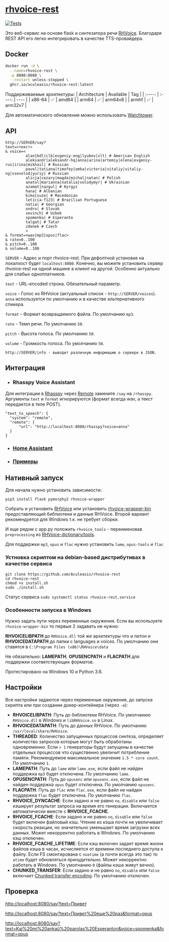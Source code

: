 [rhvoice-rest](https://github.com/Aculeasis/rhvoice-rest)
============
[![Tests](https://github.com/Aculeasis/rhvoice-rest/actions/workflows/tests.yml/badge.svg)](https://github.com/Aculeasis/rhvoice-rest/actions/workflows/tests.yml)

Это веб-сервис на основе flask и синтезатора речи [RHVoice](https://github.com/RHVoice/RHVoice). Благодаря REST API его легко интегрировать в качестве TTS-провайдера.

## Docker
```bash
docker run -d \
  --name=rhvoice-rest \
  -p 8080:8080 \
  --restart unless-stopped \
  ghcr.io/aculeasis/rhvoice-rest:latest
```
Поддерживаемые архитектуры:
| Architecture | Available | Tag |
| :----: | :----: | ---- |
| x86-64 | ✅ | amd64 |
| arm64 | ✅ | arm64v8 |
| armhf | ✅ | arm32v7 |

Для автоматического обновления можно использовать [Watchtower](https://github.com/containrrr/watchtower).

## API
    http://SERVER/say?
    text=<текст>
    & voice=<
             alan|bdl|clb|evgeniy-eng|lyubov|slt| # American English
             aleksandr|aleksandr-hq|anna|arina|artemiy|elena|evgeniy-rus|irina|mikhail| # Russian
             pavel|tatiana|timofey|umka|victoria|vitaliy|vitaliy-ng|vsevolod|yuriy| # Russian
             alicja|cezary|magda|michal|natan| # Polish
             anatol|marianna|natalia|volodymyr| # Ukrainian
             azamat|nazgul| # Kyrgyz
             hana| # Albanian
             kiko|suze| # Macedonian
             letícia-f123| # Brazilian Portuguese
             natia| # Georgian
             ondro| # Slovak
             sevinch| # Uzbek
             spomenka| # Esperanto
             talgat| # Tatar
             zdenek # Czech
             >
    & format=<wav|mp3|opus|flac>
    & rate=0..100
    & pitch=0..100
    & volume=0..100
`SERVER` - Адрес и порт rhvoice-rest. При дефолтной установке на локалхост будет `localhost:8080`.
Конечно, вы можете установить сервер rhvoice-rest на одной машине а клиент на другой. Особенно актуально для слабых одноплатников. 

`text` - URL-encoded строка. Обязательный параметр.

`voice` - Голос из RHVoice (актуальный список - `http://SERVER/voices`).
`anna` используется по умолчанию и в качестве альтернативного спикера.

`format` - Формат возвращаемого файла. По умолчанию `mp3`.

`rate` - Темп речи. По умолчанию `50`.

`pitch` - Высота голоса. По умолчанию `50`.

`volume` - Громкость голоса. По умолчанию `50`.

    http://SERVER/info - выводит различную информацию о сервере в JSON.
## Интеграция
- ### Rhasspy Voice Assistant
Для интеграции в [Rhasspy](https://rhasspy.readthedocs.io/en/latest/) через [Remote](https://rhasspy.readthedocs.io/en/latest/text-to-speech/#remote) замените `/say` на `/rhasspy`. Аргументы `text` и `format` игнорируются (формат всегда wav, а текст передается в теле POST).
```
"text_to_speech": {
  "system": "remote",
  "remote": {
      "url": "http://localhost:8080/rhasspy?voice=anna"
  }
}
```
- ### [Home Assistant](https://github.com/definitio/ha-rhvoice)
- ### [Примеры](https://github.com/Aculeasis/rhvoice-rest/tree/master/example)

## Нативный запуск
Для начала нужно установить зависимости:

`pip3 install flask pymorphy2 rhvoice-wrapper`

Собрать и установить [RHVoice](https://github.com/RHVoice/RHVoice) или установить [rhvoice-wrapper-bin](https://github.com/Aculeasis/rhvoice-wrapper-bin) предоставляющий библиотеки и данные RHVoice. Второй вариант рекомендуется для Windows т.к. не требует сборки.

И еще рядом с app.py положить `rhvoice_tools` - переименовав `preprocessing` из [RHVoice-dictionary/tools](https://github.com/vantu5z/RHVoice-dictionary/tree/master/tools).

Для поддержки `mp3`, `opus` и `flac` нужно установить `lame`, `opus-tools` и `flac`

### Устновка скриптом на debian-based дистрибутивах в качестве сервиса
    git clone https://github.com/Aculeasis/rhvoice-rest
    cd rhvoice-rest
    chmod +x install.sh
    sudo ./install.sh
Статус сервиса `sudo systemctl status rhvoice-rest.service`

### Особенности запуска в Windows
Нужно задать пути через переменные окружения. Если вы используете `rhvoice-wrapper-bin` то первые 2 задавать не нужно:

**RHVOICELIBPATH** до `RHVoice.dll` той же архитектуры что и питон и **RHVOICEDATAPATH** до папки с languages и voices. По умолчанию они ставятся в `C:\Program Files (x86)\RHVoice\data`

Не обязательно: **LAMEPATH**, **OPUSENCPATH** и **FLACPATH** для поддержки соответствующих форматов.

Протестировано на Windows 10 и Python 3.6.

## Настройки
Все настройки задаются через переменные окружения, до запуска скрипта или при создании докер-контейнера (через `-e`):
- **RHVOICELIBPATH**: Путь до библиотеки RHVoice. По умолчанию `RHVoice.dll` в Windows и `libRHVoice.so` в Linux.
- **RHVOICEDATAPATH**: Путь до данных RHVoice. По умолчанию `/usr/local/share/RHVoice`.
- **THREADED**: Количество запущенных процессов синтеза, определяет количество запросов которые могут быть обработаны одновременно. Если `> 1` генераторы будут запущены в качестве отдельных процессов что существенно увеличит потребление памяти. Рекомендуемое максимальное значение `1.5 * core count`. По умолчанию `1`.
- **LAMEPATH**: Путь до `lame` или `lame.exe`, если файл не найден поддержка `mp3` будет отключена. По умолчанию `lame`.
- **OPUSENCPATH**: Путь до `opusenc` или `opusenc.exe`, если файл не найден поддержка `opus` будет отключена. По умолчанию `opusenc`.
- **FLACPATH**: Путь до `flac` или `flac.exe`, если файл не найден поддержка `flac` будет отключена. По умолчанию `flac`.
- **RHVOICE_DYNCACHE**: Если задано и не равно `no`, `disable` или `false` кэширует результат запроса на время его генерации. Включается автоматически вместе с **RHVOICE_FCACHE**.
- **RHVOICE_FCACHE**: Если задано и не равно `no`, `disable` или `false` будет включен файловый кэш. Чтение из кэша почти не увеличивает скорость реакции, но значительно уменьшает время загрузки всех данных. Может некорректно работать в Windows. По умолчанию кэш отключен.
- **RHVOICE_FCACHE_LIFETIME**: Если кэш включен задает время жизни файлов кэша в часах, исчисляется от времени последнего доступа к файлу. Если FS смонтирована с `noatime` (а почти всегда это так) то `atime` будет обновляться принудительно. Может некорректно работать в Windows. По умолчанию `0` (файлы кэша живут вечно).
- **CHUNKED_TRANSFER**: Если задано и не равно `no`, `disable` или `false` включает [Chunked transfer encoding](https://en.wikipedia.org/wiki/Chunked_transfer_encoding). По умолчанию отключен.

## Проверка
<http://localhost:8080/say?text=Привет>

<http://localhost:8080/say?text=Привет%20еще%20раз&format=opus>

<http://localhost:8080/say?text=Kaj%20mi%20ankaŭ%20parolas%20Esperanton&voice=spomenka&format=opus>
